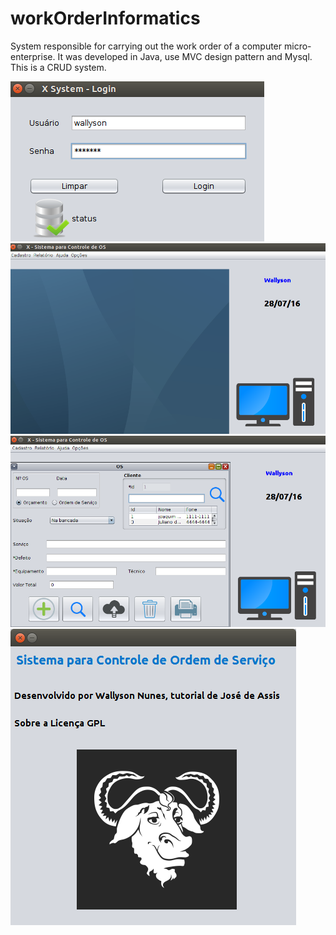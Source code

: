# workOrderInformatics
System responsible for carrying out the work order of a computer micro-enterprise. It was developed in Java, use MVC design pattern and Mysql. This is a CRUD system.

![View Login](https://github.com/WallysonNunes/workOrderInformatics/blob/master/screenshot/login.png)
![View Main](https://github.com/WallysonNunes/workOrderInformatics/blob/master/screenshot/telaPrincipal.png)
![View Register OS](https://github.com/WallysonNunes/workOrderInformatics/blob/master/screenshot/registerOs.png)
![View About](https://github.com/WallysonNunes/workOrderInformatics/blob/master/screenshot/sobre.png)
